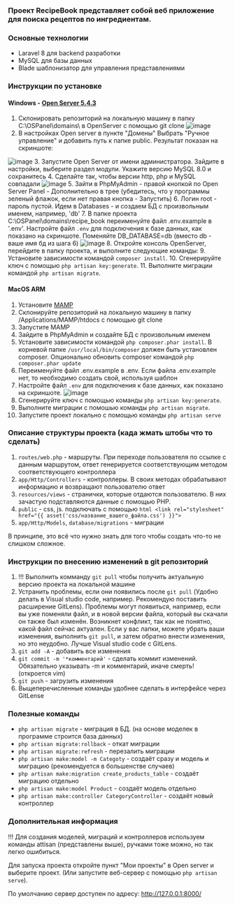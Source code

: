 ### Проект RecipeBook представляет собой веб приложение для поиска рецептов по ингредиентам.



### Основные технологии

- Laravel 8 для backend разработки
- MySQL для базы данных
- Blade шаблонизатор для управления представлениями



### Инструкции по установке

#### Windows -  [Open Server 5.4.3](https://drive.google.com/file/d/1FkY7IBrIGp5-gY2QaXzc4wXNXQEoj2aW/view)

1. Склонировать репозиторий на локальную машину в папку C:\OSPanel\domains\ в OpenServer с помощью git clone
![image](https://github.com/user-attachments/assets/f9fd06aa-44e1-4105-8c42-3ece5bd74d08)
2. В настройках Open server в пункте "Домены" Выбрать "Ручное управление" и добавить путь к папке public. Результат показан на скриншоте:

![image](https://github.com/user-attachments/assets/72f13e2c-d9bf-469a-85c2-8a14c257ec1d)
3. Запустите Open Server от имени администратора. Зайдите в настройки, выберите раздел модули. Укажите версию MySQL 8.0 и сохранитесь
4. Сделайте так, чтобы версии http, php и MySQL совпадали
![image](https://github.com/user-attachments/assets/9bccc563-ab3b-4794-bc61-2b04da7dc150)
5. Зайти в PhpMyAdmin - правой кнопкой по Open Server Panel - Дополнительно в трее (убедитесь, что у программы зеленый флажок, если нет правая кнопка - Запустить)
6. Логин root - пароль пустой. Идем в Databases - и создаем БД с произвольным именем, например, 'db'
7. В папке проекта C:\OSPanel\domains\recipe_book переименуйте файл .env.example в '.env'. Настройте файл `.env` для подключения к базе данных, как показано на скриншоте. Поменяйте DB_DATABASE=db (вместо db - ваше имя бд из шага 6)
![image](https://github.com/user-attachments/assets/b6fa88aa-e5d5-4c2c-9f50-344accbca7b6)
8. Откройте консоль OpenServer, перейдите в папку проекта, и выполните следующие команды:
9. Установите зависимости командой `composer install`.
10. Сгенерируйте ключ с помощью `php artisan key:generate`.
11. Выполните миграции командой `php artisan migrate`.

#### MacOS ARM

1. Установите [MAMP](https://www.mamp.info/en/mac/)
2. Склонируйте репозиторий на локальную машину в папку /Applications/MAMP/htdocs с помощью git clone
3. Запустите MAMP
4. Зайдите в PhpMyAdmin и создайте БД с произвольным именем
5. Установите зависимости командой `php composer.phar install`. В корневой папке `/usr/local/bin/composer` должен быть установлен composer. Опционально обновить composer командой `php composer.phar update`
6. Переименуйте файл .env.example в .env. Если файла .env.example нет, то необходимо создать свой, используя шаблон
7. Настройте файл `.env` для подключения к базе данных, как показано на скриншоте.
![image](https://github.com/user-attachments/assets/b6fa88aa-e5d5-4c2c-9f50-344accbca7b6)
10. Сгенерируйте ключ с помощью команды `php artisan key:generate`.
11. Выполните миграции с помошью команды `php artisan migrate`.
12. Запустите проект локально с помощью команды `php artisan serve`




### Описание структуры проекта (када жмать штобы что то сделать)

1. `routes/web.php` - маршруты. При переходе пользователя по ссылке с данным маршрутом, ответ генерируется соответствующим методом соответствующего контроллера
2. `app/Http/Controllers` - контроллеры. В своих методах обрабатывают информацию и возвращают пользователю ответ
3. `resources/views` - странички, которые отдаются пользователю. В них зачастую подставляются данные с помощью PHP.
4. `public` - css, js. подключать с помощью `html <link rel="stylesheet" href="{{ asset('css/название_вашего_файла.css') }}">`
5. `app/Http/Models`, `database/migrations` - миграции

В принципе, это всё что нужно знать для того чтобы создать что-то не слишком сложное.



### Инструкции по внесению изменений в git репозиторий

1. !!! Выполнить комманду `git pull` чтобы получить актуальную версию проекта на локальной машине
2. Устранить проблемы, если они появились после `git pull` (Удобно делать в Visual studio code, например. Рекомендую поставить расширение GitLens). Проблемы могут появиться, например, если вы уже поменяли файл, и в новой версии файла, который вы скачали он также был изменён. Возникнет конфликт, так как не понятно, какой файл сейчас актуален. Если у вас лапки, можете убрать ваши изменения, выполнить `git pull`, и затем обратно внести изменения, но это неудобно. Лучше Visual studio code с GitLens.
3. `git add -A` - добавить все изменения
4. `git commit -m '*комментарий'` - сделать коммит изменений. Обязательно указывать -m и комментарий, иначе смерть! (откроется vim)
5. `git push` - загрузить изменения
6. Выщеперечисленные команды удобнее сделать в интерфейсе через GitLense



### Полезные команды

- `php artisan migrate` - миграция в БД. (на основе моделек в программе строится база данных)
- `php artisan migrate:rollback` - откат миграции
- `php artisan migrate:refresh`      -   перезалить миграции
- `php artisan make:model -m Categoty`   -   создаёт сразу и модель и миграцию (рекомендуется в большенстве случаев)
- `php artisan make:migration create_products_table` - создаёт миграцию отдельно
- `php artisan make:model Product` - создаёт модель отдельно
- `php artisan make:controller CategoryController` - создаёт новый контроллер



### Дополнительная информация

!!! Для создания моделей, миграций и контроллеров используем команды attisan (представлены выше), ручками тоже можно, но так легко ошибиться.

Для запуска проекта откройте пункт "Мои проекты" в Open server и выберите проект. (Или запустите веб-сервер с помощью `php artisan serve`). 

По умолчанию сервер доступен по адресу: http://127.0.0.1:8000/
